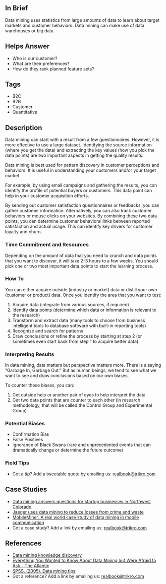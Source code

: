 ## In Brief
Data mining uses statistics from large amounts of data to learn about target markets and customer behaviors. Data mining can make use of data warehouses or big data.

## Helps Answer
- Who is our customer?
- What are their preferences?
- How do they rank planned feature sets?

## Tags
- B2C
- B2B
- Customer
- Quantitative

## Description
Data mining can start with a result from a few questionnaires. However, it is more effective to use a large dataset. Identifying the source information (where you get the data) and extracting the key values (how you pick the data points) are two important aspects in getting the quality results. 

Data mining is best used for pattern discovery in customer perceptions and behaviors. It is useful in understanding your customers and/or your target market. 

For example, by using email campaigns and gathering the results, you can identify the profile of potential buyers or customers. This data point can help in your customer acquisition efforts.

By sending out customer satisfaction questionnaires or feedbacks, you can gather customer information. Alternatively, you can also track customer behaviors or mouse clicks on your websites. By combining these two data points, you can determine customer behavioral links between reported satisfaction and actual usage. This can identify key drivers for customer loyalty and churn. 

### Time Commitment and Resources 
Depending on the amount of data that you need to crunch and data points that you want to discover, it will take 2-3 hours to a few weeks. You should pick one or two most important data points to start the learning process.

### How To
You can either acquire outside (industry or market) data or distill your own (customer or product) data. Once you identify the area that you want to test:

1. Acquire data (integrate from various sources, if required)
2. Identify data points (determine which data or information is relevant to the research)
3. Transform and extract data (many tools to choose from business intelligent tools to database software with built-in reporting tools)
4. Recognize and search for patterns
5. Draw conclusions or refine the process by starting at step 2 (or sometimes even start back from step 1 to acquire better data).

### Interpreting Results
In data mining, data matters but perspective matters more. There is a saying “Garbage In, Garbage Out.” But as human beings, we tend to see what we want to see and draw conclusions based on our own biases.  

To counter these biases, you can:
1. Get outside help or another pair of eyes to help interpret the data
2. Get two data points that are counter to each other (in research methodology, that will be called the Control Group and Experimental Group)

### Potential Biases
- Confirmation Bias
- False Positives
- Ignorance of Black Swans (rare and unprecedented events that can dramatically change or determine the future outcome)

### Field Tips
- Got a tip? Add a tweetable quote by emailing us: [realbook@trikro.com](mailto:realbook@trikro.com)

## Case Studies
- [Data mining answers questions for startup businesses in Northwest Colorado](http://www.steamboattoday.com/news/2013/may/11/data-mining-answers-questions-start-businesses-nor/) 
- [Jaeger uses data mining to reduce losses from crime and waste](http://www.computerweekly.com/feature/Case-study-Jaeger-uses-data-mining-to-reduce-losses-from-crime-and-waste)
- [MobileMiner: A real world case study of data mining in mobile communication ](http://www.cs.cornell.edu/~bishan/papers/sigmod09-bishanyang.pdf)
- Got a case study? Add a link by emailing us: [realbook@trikro.com](mailto:realbook@trikro.com)

## References
- [Data mining knowledge discovery](http://www.tutorialspoint.com/data_mining/dm_knowledge_discovery.htm)
- [Everything You Wanted to Know About Data Mining but Were Afraid to Ask - The Atlantic](https://www.theatlantic.com/technology/archive/2012/04/everything-you-wanted-to-know-about-data-mining-but-were-afraid-to-ask/255388/)
- [SPSS. (2005). Data mining tips](http://www.spss.ch/upload/1124797262_DMtipsBooklet)
- Got a reference? Add a link by emailing us: [realbook@trikro.com](realbook@trikro.com)




